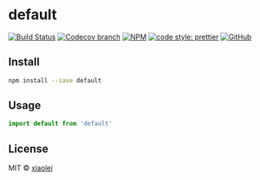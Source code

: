 # default

> 

[![Build Status](https://img.shields.io/travis/xiaolei/default/master.svg)](https://travis-ci.org/xiaolei/default)
[![Codecov branch](https://img.shields.io/codecov/c/github/xiaolei/default/master.svg)](https://codecov.io/gh/xiaolei/default)
[![NPM](https://img.shields.io/npm/v/default.svg)](https://www.npmjs.com/package/default)
[![code style: prettier](https://img.shields.io/badge/code_style-prettier-ff69b4.svg?style=flat-square)](https://github.com/prettier/prettier)
[![GitHub](https://img.shields.io/github/license/mashape/apistatus.svg)](https://opensource.org/licenses/MIT)

## Install

```bash
npm install --save default
```

## Usage

```js
import default from 'default'
```

## License

MIT © [xiaolei](https://github.com/xiaolei)
